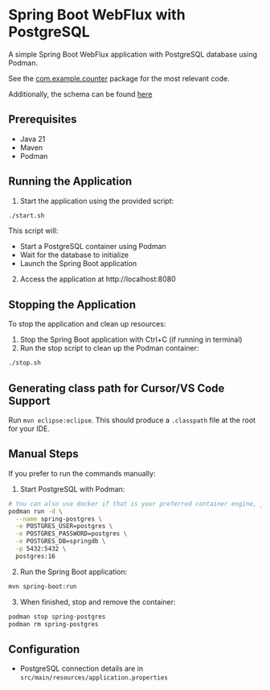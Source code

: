 # Spring Boot WebFlux with PostgreSQL

A simple Spring Boot WebFlux application with PostgreSQL database using Podman.

See the [com.example.counter](./src/main/java/com/example/counter/) package for the most relevant code. 

Additionally, the schema can be found [here](./src/main/resources/graphql/schema.graphqls)

## Prerequisites

- Java 21
- Maven
- Podman

## Running the Application

1. Start the application using the provided script:

```bash
./start.sh
```

This script will:
- Start a PostgreSQL container using Podman
- Wait for the database to initialize
- Launch the Spring Boot application

2. Access the application at http://localhost:8080

## Stopping the Application

To stop the application and clean up resources:

1. Stop the Spring Boot application with Ctrl+C (if running in terminal)
2. Run the stop script to clean up the Podman container:

```bash
./stop.sh
```

## Generating class path for Cursor/VS Code Support

Run `mvn eclipse:eclipse`.  This should produce a `.classpath` file at the root for your IDE.

## Manual Steps

If you prefer to run the commands manually:

1. Start PostgreSQL with Podman:
```bash
# You can also use docker if that is your preferred container engine, just replace the `podman` binary with `docker`
podman run -d \
  --name spring-postgres \
  -e POSTGRES_USER=postgres \
  -e POSTGRES_PASSWORD=postgres \
  -e POSTGRES_DB=springdb \
  -p 5432:5432 \
  postgres:16
```

2. Run the Spring Boot application:
```bash
mvn spring-boot:run
```

3. When finished, stop and remove the container:
```bash
podman stop spring-postgres
podman rm spring-postgres
```

## Configuration

- PostgreSQL connection details are in `src/main/resources/application.properties` 